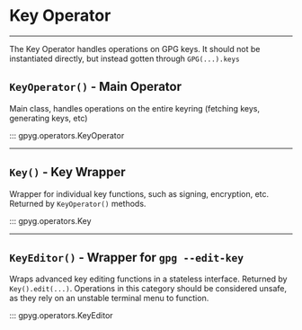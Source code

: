 # Key Operator

---

The Key Operator handles operations on GPG keys. It should not be instantiated directly, but instead gotten through `GPG(...).keys`

## `KeyOperator()` - Main Operator

Main class, handles operations on the entire keyring (fetching keys, generating keys, etc)

::: gpyg.operators.KeyOperator

---

## `Key()` - Key Wrapper

Wrapper for individual key functions, such as signing, encryption, etc. Returned by `KeyOperator()` methods.

::: gpyg.operators.Key

---

## `KeyEditor()` - Wrapper for `gpg --edit-key`

Wraps advanced key editing functions in a stateless interface. Returned by `Key().edit(...)`. Operations in this category should be considered unsafe, as they rely on an unstable terminal menu to function.

::: gpyg.operators.KeyEditor